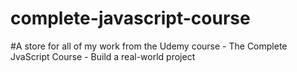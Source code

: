 # complete-javascript-course

#A store for all of my work from the Udemy course - The Complete JvaScript Course - Build a real-world project
